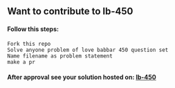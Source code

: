 ## Want to contribute to lb-450

#### Follow this steps:
```  
Fork this repo
Solve anyone problem of love babbar 450 question set
Name filename as problem statement 
make a pr 
```
#### After approval see your solution hosted on: [lb-450](https://lb-450.netlify.app/)
